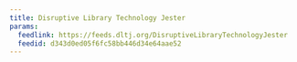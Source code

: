 ```yaml
---
title: Disruptive Library Technology Jester
params:
  feedlink: https://feeds.dltj.org/DisruptiveLibraryTechnologyJester
  feedid: d343d0ed05f6fc58bb446d34e64aae52
---
```

